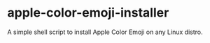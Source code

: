 # apple-color-emoji-installer
A simple shell script to install Apple Color Emoji on any Linux distro.
